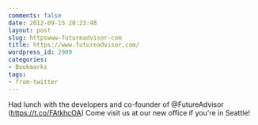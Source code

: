 ```yaml
---
comments: false
date: 2012-09-15 20:23:48
layout: post
slug: httpswww-futureadvisor-com
title: https://www.futureadvisor.com/
wordpress_id: 2909
categories:
- Bookmarks
tags:
- from-twitter
---
```


Had lunch with the developers and co-founder of @FutureAdvisor (https://t.co/FAtkhcOA) Come visit us at our new office if you're in Seattle!
